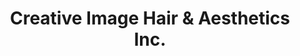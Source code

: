 ---
title: "Creative Image Hair & Aesthetics Inc."
url: /etobicoke/creative-image-hair-und-aesthetics-inc/
shop: Friseur
---